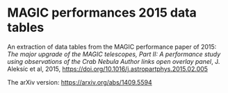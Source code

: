 # MAGIC performances 2015 data tables

An extraction of data tables from the MAGIC performance paper of 2015:
_The major upgrade of the MAGIC telescopes, Part II: A performance study using observations of the Crab Nebula
Author links open overlay panel_, J. Aleksíc et al, 2015, https://doi.org/10.1016/j.astropartphys.2015.02.005

The arXiv version: https://arxiv.org/abs/1409.5594



